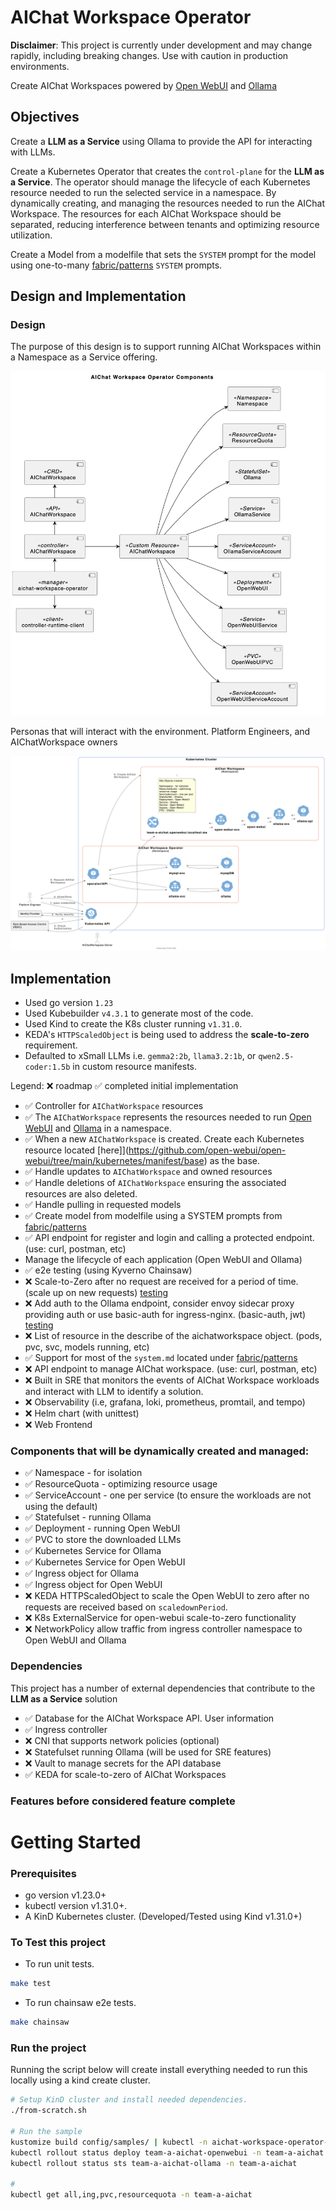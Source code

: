 # AIChat Workspace Operator

**Disclaimer**: This project is currently under development and may change rapidly, including breaking changes. Use with caution in production environments.

Create AIChat Workspaces powered by [Open WebUI](https://openwebui.com/) and [Ollama](https://ollama.com/)

## Objectives

Create a **LLM as a Service** using Ollama to provide the API for interacting with LLMs. 

Create a Kubernetes Operator that creates the `control-plane` for the **LLM as a Service**. The operator should manage the lifecycle of each Kubernetes resource needed to run the selected service in a namespace. By dynamically creating, and managing the resources needed to run the AIChat Workspace. The resources for each AIChat Workspace should be separated, reducing interference between tenants and optimizing resource utilization.

Create a Model from a modelfile that sets the `SYSTEM` prompt for the model using one-to-many [fabric/patterns](https://github.com/danielmiessler/fabric/tree/main/patterns) `SYSTEM` prompts. 


## Design and Implementation

### Design


The purpose of this design is to support running AIChat Workspaces within a Namespace as a Service offering.


![image](diagrams/aichatworkspace-operator-components.png)

Personas that will interact with the environment. Platform Engineers, and AIChatWorkspace owners

![image](diagrams/simple-persona-workflow.png)

## Implementation

* Used go version `1.23`
* Used Kubebuilder `v4.3.1` to generate most of the code.
* Used Kind to create the K8s cluster running `v1.31.0`.
* KEDA's `HTTPScaledObject` is being used to address the **scale-to-zero** requirement.
* Defaulted to xSmall LLMs i.e. `gemma2:2b`, `llama3.2:1b`, or `qwen2.5-coder:1.5b` in custom resource manifests. 

Legend: ❌ roadmap ✅ completed initial implementation

* ✅ Controller for `AIChatWorkspace` resources
* ✅ The `AIChatWorkspace` represents the resources needed to run [Open WebUI](https://openwebui.com/) and [Ollama](https://ollama.com/) in a namespace.
* ✅ When a new `AIChatWorkspace` is created. Create each Kubernetes resource located [here]](https://github.com/open-webui/open-webui/tree/main/kubernetes/manifest/base) as the base.
* ✅ Handle updates to `AIChatWorkspace` and owned resources
* ✅ Handle deletions of `AIChatWorkspace` ensuring the associated resources are also deleted.
* ✅ Handle pulling in requested models
* ✅ Create model from modelfile using a SYSTEM prompts from [fabric/patterns](https://github.com/danielmiessler/fabric/tree/main/patterns)
* ✅ API endpoint for register and login and calling a protected endpoint. (use: curl, postman, etc)
* Manage the lifecycle of each application (Open WebUI and Ollama)
* ✅ e2e testing (using Kyverno Chainsaw)
* ❌ Scale-to-Zero after no request are received for a period of time. (scale up on new requests) [testing](hack/scale-to-zero/)
* ❌ Add auth to the Ollama endpoint, consider envoy sidecar proxy providing auth or use basic-auth for ingress-nginx. (basic-auth, jwt) [testing](hack/envoy-sidecar/)
* ❌ List of resource in the describe of the aichatworkspace object. (pods, pvc, svc, models running, etc)
* ✅ Support for most of the `system.md` located under [fabric/patterns](https://github.com/danielmiessler/fabric/tree/main/patterns)
* ❌ API endpoint to manage AIChat workspace. (use: curl, postman, etc)
* ❌ Built in SRE that monitors the events of AIChat Workspace workloads and interact with LLM to identify a solution.
* ❌ Observability (i.e, grafana, loki, prometheus, promtail, and tempo)
* ❌ Helm chart (with unittest)
* ❌ Web Frontend

### Components that will be dynamically created and managed:

* ✅ Namespace - for isolation
* ✅ ResourceQuota - optimizing resource usage
* ✅ ServiceAccount - one per service (to ensure the workloads are not using the default)
* ✅ Statefulset - running Ollama
* ✅ Deployment - running Open WebUI
* ✅ PVC to store the downloaded LLMs
* ✅ Kubernetes Service for Ollama
* ✅ Kubernetes Service for Open WebUI
* ✅ Ingress object for Ollama
* ✅ Ingress object for Open WebUI
* ❌ KEDA HTTPScaledObject to scale the Open WebUI to zero after no requests are received based on `scaledownPeriod`.
* ❌ K8s ExternalService for open-webui scale-to-zero functionality
* ❌ NetworkPolicy allow traffic from ingress controller namespace to Open WebUI and Ollama

### Dependencies

This project has a number of external dependencies that contribute to the **LLM as a Service** solution

* ✅ Database for the AIChat Workspace API. User information
* ✅ Ingress controller
* ❌ CNI that supports network policies (optional)
* ❌ Statefulset running Ollama (will be used for SRE features)
* ❌ Vault to manage secrets for the API database
* ✅ KEDA for scale-to-zero of AIChat Workspaces

### Features before considered feature complete

# Getting Started

### Prerequisites
* go version v1.23.0+
* kubectl version v1.31.0+.
* A KinD Kubernetes cluster. (Developed/Tested using Kind v1.31.0+)


### To Test this project

* To run unit tests.

```sh
make test
```

* To run chainsaw e2e tests.

```sh
make chainsaw
```

### Run the project

Running the script below will create install everything needed to run this locally using a kind create cluster.

```sh
# Setup KinD cluster and install needed dependencies.
./from-scratch.sh

# Run the sample
kustomize build config/samples/ | kubectl -n aichat-workspace-operator-system apply -f -
kubectl rollout status deploy team-a-aichat-openwebui -n team-a-aichat
kubectl rollout status sts team-a-aichat-ollama -n team-a-aichat

# 
kubectl get all,ing,pvc,resourcequota -n team-a-aichat
```